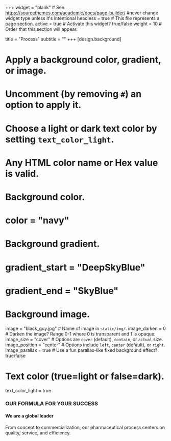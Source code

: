 +++
widget = "blank"  # See https://sourcethemes.com/academic/docs/page-builder/ #never change widget type unless it's intentional
headless = true  # This file represents a page section.
active = true  # Activate this widget? true/false
weight = 10  # Order that this section will appear.

title = "Process"
subtitle = ""
+++
[design.background]
  # Apply a background color, gradient, or image.
  #   Uncomment (by removing `#`) an option to apply it.
  #   Choose a light or dark text color by setting `text_color_light`.
  #   Any HTML color name or Hex value is valid.

  # Background color.
  # color = "navy"
  
  # Background gradient.
  # gradient_start = "DeepSkyBlue"
  # gradient_end = "SkyBlue"
  
  # Background image.
   image = "black_guy.jpg"  # Name of image in `static/img/`.
   image_darken = 0  # Darken the image? Range 0-1 where 0 is transparent and 1 is opaque.
   image_size = "cover"  #  Options are `cover` (default), `contain`, or `actual` size.
   image_position = "center"  # Options include `left`, `center` (default), or `right`.
   image_parallax = true  # Use a fun parallax-like fixed background effect? true/false

  # Text color (true=light or false=dark).
   text_color_light = true

**<h3>OUR FORMULA FOR YOUR SUCCESS</h3>**
**<h4>We are a global leader</h3>**  
<p>From concept to commercialization, our pharmaceutical process centers on quality, service, and efficiency.</p>

